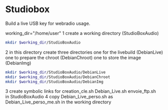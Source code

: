 Studiobox
=========

Build a live USB key for webradio usage.

working_dir="/home/user"
1 create a working directory (StudioBoxAudio)
```sh
mkdir $working_dir/StudioBoxAudio
```
2 in this directory create three directories
  one for the livebuild (DebianLive)
  one to prepare the chroot (DebianChroot)
  one to store the image (DebianImg)
```sh
mkdir $working_dir/StudioBoxAudio/DebianLive
mkdir $working_dir/StudioBoxAudio/DebianChroot
mkdir $working_dir/StudioBoxAudio/DebianImg
```
3 create symbolic links for 
  creation_cle.sh
  Debian_Live.sh
  envoie_ftp.sh  
  in StudioBoxAudio
4 copy Debian_Live_perso.sh as Debian_Live_perso_me.sh in
the working directory
